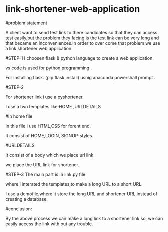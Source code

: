# link-shortener-web-application
#problem statement

A client want  to send test link to there candidates so that they can access test easily,but the problem they facing is the test link can be very long and that became an inconveniences.In order to over come that problem we use a link shortener web application.


#STEP-1
I choosen flask & python language to create a web application.

vs code is used for python programming .

For installing  flask. (pip flask install) usnig anaconda powershall prompt .



#STEP-2

For shortener link i use a pyshortener.

I use a two templates like:HOME ,URLDETAILS

#In home file

In this file i use HTML,CSS for forent end.

It consist of HOME,LOGIN, SIGNUP-styles.

#URLDETAILS

It consist of a body which we place url link.

we place the URL link for shortener.



#STEP-3
The main part is in link.py file

where i interated the templates,to make a long URL to a short URL.

I use a demofile,where it store the long URL and shortener URL,instead of creating a database.



#conclusion:

By the above process we can make a long link to a shortener link so, we can easily access the link with out any trouble.







